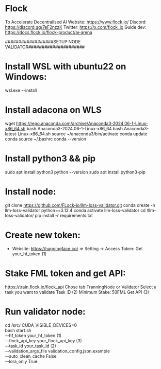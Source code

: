 # Flock
To Accelerate Decentralised AI
 Website: https://www.flock.io/
 Discord: https://discord.gg/7eF2nzzK
 Twitter: https://x.com/flock_io
  Guide dev: https://docs.flock.io/flock-product/ai-arena

##################SETUP NODE VALIDATOR#####################
# Install WSL with ubuntu22 on Windows:
wsl.exe --install

# Install adacona on WLS
wget https://repo.anaconda.com/archive/Anaconda3-2024.06-1-Linux-x86_64.sh
bash Anaconda3-2024.06-1-Linux-x86_64
bash Anaconda3-latest-Linux-x86_64.sh
source ~/anaconda3/bin/activate
conda update conda
source ~/.bashrc
conda --version

# Install python3 && pip
sudo apt install python3
python --version
sudo apt install python3-pip

# Install node:
git clone https://github.com/FLock-io/llm-loss-validator.git
conda create -n llm-loss-validator python==3.12.4
conda activate llm-loss-validator
cd /llm-loss-validator/
pip install -r requirements.txt

# Create new token:
- Website: https://huggingface.co/
=> Setting -> Access Token:
Get your_hf_token (1)

# Stake FML token and get API:
 https://train.flock.io/flock_api
 Chose tab TranningNode or Validator
 Select a task you want to validate Task ID (2)
 Minimum Stake: 50FML
 Get API (3)


# Run validator node:
cd /src/
CUDA_VISIBLE_DEVICES=0 \
bash start.sh \
--hf_token your_hf_token (1) \
--flock_api_key your_flock_api_key (3) \
--task_id your_task_id (2) \
--validation_args_file validation_config.json.example \
--auto_clean_cache False \
--lora_only True

